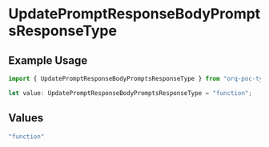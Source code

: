 # UpdatePromptResponseBodyPromptsResponseType

## Example Usage

```typescript
import { UpdatePromptResponseBodyPromptsResponseType } from "orq-poc-typescript-multi-env-version/models/operations";

let value: UpdatePromptResponseBodyPromptsResponseType = "function";
```

## Values

```typescript
"function"
```